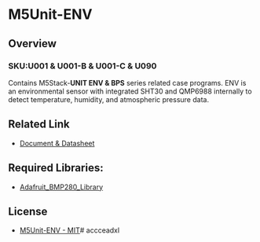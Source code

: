 # M5Unit-ENV

## Overview

### SKU:U001 & U001-B & U001-C & U090

Contains M5Stack-**UNIT ENV & BPS** series related case programs. ENV is an environmental sensor with integrated SHT30 and QMP6988 internally to detect temperature, humidity, and atmospheric pressure data.

## Related Link

- [Document & Datasheet](https://docs.m5stack.com/en/unit/envIII)

## Required Libraries:

- [Adafruit_BMP280_Library](https://github.com/adafruit/Adafruit_BMP280_Library)

## License

- [M5Unit-ENV - MIT](LICENSE)#   a c c c e a d x l  
 